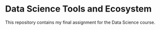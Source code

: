# Data Science Tools and Ecosystem

This repository contains my final assignment for the Data Science course.
